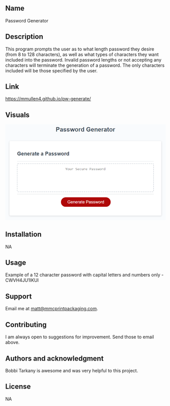 
## Name
Password Generator

## Description
This program prompts the user as to what length password they desire (from 8 to 128 characters), as well as what types of characters they want included into the password.  Invalid password lengths or not accepting any characters will terminate the generation of a password. The only characters included will be those specified by the user.  

## Link
https://mmullen4.github.io/pw-generate/

## Visuals
![Alt text](image.png)

## Installation
NA

## Usage
Example of a 12 character password with capital letters and numbers only - CWVH4JU1IKUI

## Support
Email me at matt@mmcprintpackaging.com.

## Contributing
I am always open to suggestions for improvement.  Send those to email above. 

## Authors and acknowledgment
Bobbi Tarkany is awesome and was very helpful to this project.

## License
NA


